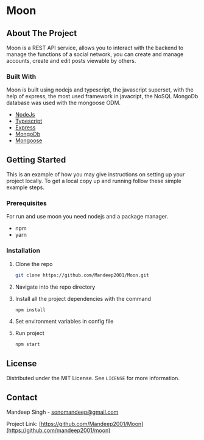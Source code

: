 # Moon

## About The Project

Moon is a REST API service, allows you to interact with the backend to manage the functions of a social network, you can create and manage accounts, create and edit posts viewable by others.

### Built With

Moon is built using nodejs and typescript, the javascript superset, with the help of express, the most used framework in javacript, the NoSQL MongoDb database was used with the mongoose ODM.

- [NodeJs](https://nodejs.org/)
- [Typescript](https://www.typescriptlang.org/)
- [Express](https://expressjs.com/)
- [MongoDb](https://www.mongodb.com/)
- [Mongoose](https://mongoosejs.com/)

<!-- GETTING STARTED -->

## Getting Started

This is an example of how you may give instructions on setting up your project locally.
To get a local copy up and running follow these simple example steps.

### Prerequisites

For run and use moon you need nodejs and a package manager.

- npm
- yarn

### Installation

1. Clone the repo

   ```sh
   git clone https://github.com/Mandeep2001/Moon.git
   ```

2. Navigate into the repo directory
3. Install all the project dependencies with the command

   ```sh
   npm install
   ```

4. Set environment variables in config file

5. Run project

   ```sh
   npm start
   ```

## License

Distributed under the MIT License. See `LICENSE` for more information.

<!-- CONTACT -->

## Contact

Mandeep Singh - sonomandeep@gmail.com

Project Link: [https://github.com/Mandeep2001/Moon](https://github.com/mandeep2001/moon)
